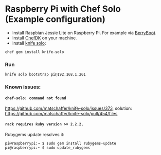 # Raspberry Pi with Chef Solo (Example configuration)

* Install Raspbian Jessie Lite on Raspberry Pi. For example via [BerryBoot](http://www.berryterminal.com/doku.php/berryboot).
* Install [ChefDK](https://downloads.chef.io/chef-dk/) on your machine.
* Install [knife solo](https://matschaffer.github.io/knife-solo/):

```bash
chef gem install knife-solo
```

### Run

```bash
knife solo bootstrap pi@192.168.1.201
```

### Known issues:

#### `chef-solo: command not found`

https://github.com/matschaffer/knife-solo/issues/373, solution: https://github.com/matschaffer/knife-solo/pull/454/files

#### `rack requires Ruby version >= 2.2.2.`

Rubygems update resolves it:

```
pi@raspberrypi:~ $ sudo gem install rubygems-update
pi@raspberrypi:~ $ sudo update_rubygems
```
